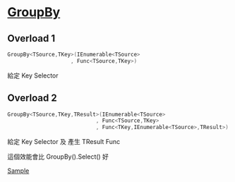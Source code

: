 # [GroupBy](https://docs.microsoft.com/zh-tw/dotnet/api/system.linq.enumerable.groupby?view=netframework-4.8)

## Overload 1

```csharp
GroupBy<TSource,TKey>(IEnumerable<TSource>
                    , Func<TSource,TKey>)
```

給定 Key Selector

## Overload 2

```csharp
GroupBy<TSource,TKey,TResult>(IEnumerable<TSource>
                            , Func<TSource,TKey>
                            , Func<TKey,IEnumerable<TSource>,TResult>)
```

給定 Key Selector 及 產生 TResult Func

這個效能會比 GroupBy().Select() 好

[Sample](../../Nuget%20Packages/BenchmarkDotNet/Sample/GroupBySelectVsGroupBy/)
